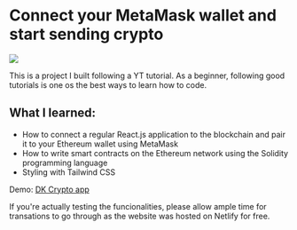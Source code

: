 # Connect your MetaMask wallet and start sending crypto

![](https://github.com/davidkhk/personal-portfolio/blob/netlify/src/assets/crypto-dapp.gif)

This is a project I built following a YT tutorial. As a beginner, following good tutorials is one os the best ways to learn how to code.

## What I learned:
- How to connect a regular React.js application to the blockchain and pair it to your Ethereum wallet using MetaMask
- How to write smart contracts on the Ethereum network using the Solidity programming language
- Styling with Tailwind CSS

Demo: [DK Crypto app](https://dk-crypto-dapp.netlify.app)

If you're actually testing the funcionalities, please allow ample time for transations to go through as the website was hosted on Netlify for free.

